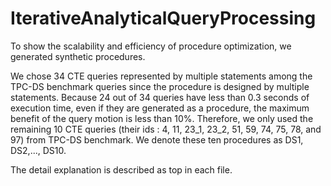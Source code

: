 # IterativeAnalyticalQueryProcessing
To show the scalability and efficiency of procedure optimization, we generated synthetic procedures.

We chose 34 CTE queries represented by multiple statements among the TPC-DS benchmark queries since the procedure is designed by multiple statements. Because 24 out of 34 queries have less than 0.3 seconds of execution time, even if they are generated as a procedure, the maximum benefit of the query motion is less than 10$\%$. Therefore, we only used the remaining 10 CTE queries (their ids : 4, 11, 23\_1, 23\_2, 51, 59, 74, 75, 78, and 97) from TPC-DS benchmark. We denote these ten procedures as DS1, DS2,..., DS10.

The detail explanation is described as top in each file.
